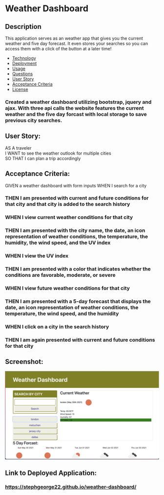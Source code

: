 # Weather Dashboard

## Description
This application serves as an weather app that gives you the current weather and five day forecast. It even stores your searches so you can access them with a click of the button at a later time!

* [Technology](#technology)
* [Deployment](#deployment)
* [Usage](#usage)
* [Questions](#questions)
* [User Story](#user)
* [Acceptance Criteria](#acceptance)
* [License](#license)

### Created a weather dashboard utilizing bootstrap, jquery and ajax. With three api calls the website features the current weather and the five day forcast with local storage to save previous city searches.

## User Story:
AS A traveler <br />
I WANT to see the weather outlook for multiple cities <br />
SO THAT I can plan a trip accordingly <br />

## Acceptance Criteria:
GIVEN a weather dashboard with form inputs
WHEN I search for a city
### THEN I am presented with current and future conditions for that city and that city is added to the search history
### WHEN I view current weather conditions for that city
### THEN I am presented with the city name, the date, an icon representation of weather conditions, the temperature, the humidity, the wind speed, and the UV index
### WHEN I view the UV index
### THEN I am presented with a color that indicates whether the conditions are favorable, moderate, or severe
### WHEN I view future weather conditions for that city
### THEN I am presented with a 5-day forecast that displays the date, an icon representation of weather conditions, the temperature, the wind speed, and the humidity
### WHEN I click on a city in the search history
### THEN I am again presented with current and future conditions for that city

## Screenshot:
<img src="./assets/images/website.png" alt="website screenshot" />

## Link to Deployed Application:
### https://stephgeorge22.github.io/weather-dashboard/
